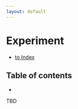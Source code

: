 ```yaml
---
layout: default
---
```


# Experiment

- [to Index](/index)

## Table of contents

- [](#)

TBD